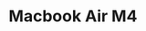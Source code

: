 ---
title: Macbook Air M4
permalink: apple/macbook-air-m4
meta_description: "Meet the MacBook Air M4: ultra-thin design, powerful M4 chip, stunning Retina display, and all-day battery—built for speed, style, and portability."
cover_img: /images/apple/macbook-air-m4/working-on-macbook-air-with-connectivity-displays
cover_alt: Working on Macbook Air M4 with connectivity and display
design_img_1: /images/apple/macbook-air-m4/watching-macbook-air-with-friends
design_alt_1: Watching Macbook Air M4 with friends
ports_img: /images/apple/macbook-air-m4/ports
ports_alt: Macbook Air M4 ports
display_img: /images/apple/macbook-air-m4/display
display_alt: Macbook Air M4 display
inside_box_img: /images/apple/macbook-air-m4/inside-the-box
inside_box_alt: what's inside Macbook Air M4 box
title_img: /images/apple/macbook-air-m4/display
design: "The <b>Apple MacBook Air M4 (2025)</b> redefines what it means to be powerful yet portable, especially for modern users in Nepal who demand high performance in a sleek package. Continuing Apple’s legacy of <b>ultra-slim, timeless design</b>, the M4 model features a fanless, silent build and an ultra-thin aluminum unibody that fits effortlessly into the lifestyle of students, designers, and professionals across cities like Kathmandu and Pokhara. At its core, the new <b>Apple Silicon M4 chip</b> delivers exceptional speed, energy efficiency, and up to 18 hours of battery life, making it perfect for multitasking and demanding workloads. The <b>stunning Liquid Retina display</b>, available in 13.6-inch and 15.3-inch options, offers vibrant colors and sharp visuals that appeal to creatives and media users who prioritize color accuracy. Designed with global and local users in mind, it supports <b>Nepali Unicode</b>, local fonts, and bilingual workflows, making it ideal for Nepal’s unique digital environment. <b>Sustainability</b> is also a key element of the MacBook Air’s design, with Apple incorporating 100% recycled aluminum and emphasizing energy efficiency—important features for eco-conscious users and those in areas with unreliable electricity. What makes the <b>MacBook Air M4 perfect for Nepal</b> is its lightweight build for easy travel, long-lasting battery for low-power regions, and durable premium finish suitable for diverse climates."
specs: "<b>CPU:</b> Apple M4 (10-core CPU, 16-core Neural Engine)<br /><b>Graphics:</b> 10-core GPU (on M4)<br /><b>Memory:</b> 16GB LPDDR5 unified memory<br /><b>Storage:</b> 512GB SSD<br /><b>Display:</b> 15.3-inch, 2880 x 1864, IPS, 60 Hz, Liquid Retina, True Tone<br /><b>Networking:</b> Wi-Fi 6E, Bluetooth 5.3<br /><b>Ports:</b> 2x Thunderbolt 4 (USB Type-C), 3.5 mm headphone jack, MagSafe 3<br /><b>Camera:</b> 12MP Center Stage camera<br /><b>Battery:</b> 66.5 WHr<br /><b>Power Adapter:</b> 35W dual USB-C port compact power adapter<br /><b>Operating System:</b> macOS Sequoia 15.3<br /><b>Dimensions (WxDxH):</b> 13.4 x 9.35 x 0.45 inches (340.4 x 237.6 x 11.5 mm)<br /><b>Weight:</b> 3.3 pounds (1.5 kg)<br /><b>Price (as configured):</b> $1,399.99<br />"
display: The 15.3-inch Liquid Retina display on the MacBook Air (M4) offers exceptional clarity, sharp details, and rich color accuracy—perfect for everyday users and creative professionals in Nepal. Whether you're editing photos, working on graphic design, or simply watching content, the display delivers 500 nits of brightness, as claimed by Apple, and supports both sRGB and DCI-P3 color spaces. This makes it a reliable choice for color-sensitive work. Even in bright sunlight, the screen remains visible and vibrant. Apple’s True Tone technology further enhances your viewing experience by automatically adjusting the screen’s color temperature based on your surroundings—ideal for long hours of work or study in Nepal’s diverse lighting conditions.
ports: The M4 MacBook Air offers excellent connectivity and smart charging features, making it highly practical for users in Nepal. It includes a MagSafe charging port, two USB-C Thunderbolt 4 ports, and a 3.5 mm headphone jack. The MagSafe cable connects magnetically, ensuring your laptop stays safe if someone accidentally pulls the charging cable—it simply detaches without dragging the device. For those who need quick power on the go, the M4 MacBook Air supports fast charging, reaching up to 50% battery in just 30 minutes with a 67W or higher USB-C charger. The dual USB-C ports support Thunderbolt 4 speeds, up to 40 Gbps, and can also be used to charge the device or connect to external displays and accessories, ideal for multitaskers and professionals across Nepal.
battery: For everyday tasks like web browsing, emailing, or working in productivity apps, the M4 MacBook Air easily lasts through a full eight-hour workday on a single charge. Thanks to Apple’s highly efficient silicon, MacBooks with Apple processors offer significantly longer battery life compared to older Intel-based models, even when running power-hungry applications like Zoom or Google Chrome. This makes the M4 MacBook Air an excellent choice for professionals, students, and remote workers who need all-day reliability—especially in places where charging access may be limited or inconsistent.
inside_box: "13-inch MacBook Air | 30W or 35W USB-C Power Adapter | USB-C to MagSafe 3 Cable (2m)"
product_line: There's still something in the Air.
for: The Apple M4 chip delivers impressive performance and energy efficiency, making the MacBook Air a smart choice for students, remote workers, content creators, and everyday multitaskers. It easily handles up to 50 tabs in Google Chrome along with commonly used apps like Discord, Slack, and Spotify running in the background. While you might experience slight slowdowns when loading dozens of tabs, the system remains stable once everything is loaded. With 16 GB of unified memory, this model is well-equipped for most school, office, and productivity tasks—excluding high-end media editing or heavy-duty software development. In performance testing, the difference between the standard M4 and the M4 Pro chips became noticeable only under intense workloads. For the vast majority of users who value speed, responsiveness, and smooth multitasking, the M4 MacBook Air offers more than enough power for daily use.
post_value: "Unless you're a video editor, software developer compiling large codebases, or a 3D artist, an older MacBook like the M1 Air is more than sufficient. It’s fast, efficient, still gets updates, and is available at a lower price—making it a smart, value-driven choice for most users. Technology get outdated fast, a 2023 Statista report showed that <b>41% of users replace laptops within 3 years</b>, so its best to go with what you need for today rather than tomorrow."
pre_value: Definitely, for most general users, older MacBooks are still highly capable and offer excellent value, especially when  considering the performance improvements brought by Apple Silicon starting with the M1 chip in 2020.
value_data: '<div class="responsive-table">
              <table>
                <thead>
                  <tr>
                    <th>Model</th>
                    <th>Geekbench 5 (Single-Core)</th>
                    <th>Geekbench 5 (Multi-Core)</th>
                  </tr>
                </thead>
                <tbody>
                  <tr>
                    <td>MacBook Air M1 (2020)</td>
                    <td>~1700</td>
                    <td>~7400</td>
                  </tr>
                  <tr>
                    <td>MacBook Air M2 (2022)</td>
                    <td>~1900</td>
                    <td>~8900</td>
                  </tr>
                  <tr>
                    <td>MacBook Air M4 (2025)</td>
                    <td>~2300</td>
                    <td>~10500</td>
                  </tr>
                </tbody>
              </table>
            </div>'
rating: 4.8
rating_count: 375
rating_from: Amazon.com
year: 2025
meta_category: "Electronics > Computers > Laptops"
sku: APP-L-MA-001
gpc: 328
published_date: May 18, 2025
published_date_ISO: "2025-05-18T14:00:00+00:00"
modified_date_ISO: "2025-05-18T18:00:00+00:00"
---